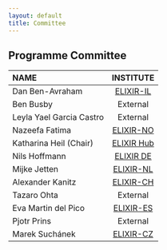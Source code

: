 ```yaml
---
layout: default
title: Committee
---
```


<h2 class="mt-5" id="programme">Programme Committee</h2>

| **NAME**                 |                                  **INSTITUTE**                                  |
|:-------------------------|:-------------------------------------------------------------------------------:|
| Dan Ben-Avraham          |     [ELIXIR-IL](https://elixir-europe.org/about-us/who-we-are/nodes/israel)     |
| Ben Busby                |                                    External                                     |
| Leyla Yael Garcia Castro |                                    External                                     |
| Nazeefa Fatima           |     [ELIXIR-NO](https://elixir-europe.org/about-us/who-we-are/nodes/norway)     |
| Katharina Heil (Chair)   |         [ELIXIR Hub](https://elixir-europe.org/about-us/who-we-are/hub)         |
| Nils Hoffmann            |    [ELIXIR DE](https://elixir-europe.org/about-us/who-we-are/nodes/germany)     |
| Mijke Jetten             |  [ELIXIR-NL](https://elixir-europe.org/about-us/who-we-are/nodes/netherlands)   |
| Alexander Kanitz         |  [ELIXIR-CH](https://elixir-europe.org/about-us/who-we-are/nodes/switzerland)   |
| Tazaro Ohta              |                                    External                                     |
| Eva Martin del Pico      |     [ELIXIR-ES](https://elixir-europe.org/about-us/who-we-are/nodes/spain)      |
| Pjotr Prins              |                                    External                                     |
| Marek Suchánek           | [ELIXIR-CZ](https://elixir-europe.org/about-us/who-we-are/nodes/czech-republic) |
